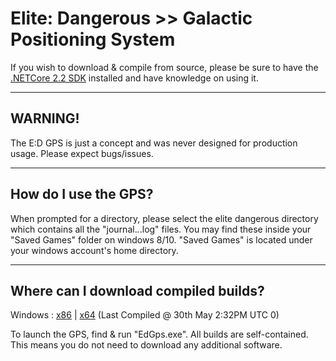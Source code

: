 # Elite: Dangerous >> Galactic Positioning System
If you wish to download & compile from source, please be sure to have the [.NETCore 2.2 SDK](https://dotnet.microsoft.com/download) installed and have knowledge on using it.
***
## WARNING!
The E:D GPS is just a concept and was never designed for production usage. Please expect bugs/issues.
***
## How do I use the GPS?
When prompted for a directory, please select the elite dangerous directory which contains all the "journal.*.*.log" files. You may find these inside your "Saved Games" folder on windows 8/10. "Saved Games" is located under your windows account's home directory.
***
## Where can I download compiled builds?
Windows : [x86](https://www.dropbox.com/s/xrwtf94y4f71njx/EdGPS-x86.zip?dl=0) | [x64](https://www.dropbox.com/s/cumn62aeyiewyjj/EdGPS-x64.zip?dl=0) (Last Compiled @ 30th May 2:32PM UTC 0)

To launch the GPS, find & run "EdGps.exe". All builds are self-contained. This means you do not need to download any additional software.
